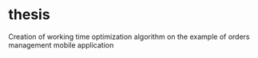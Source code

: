 # thesis
Creation of working time optimization algorithm on the example of orders management mobile application
